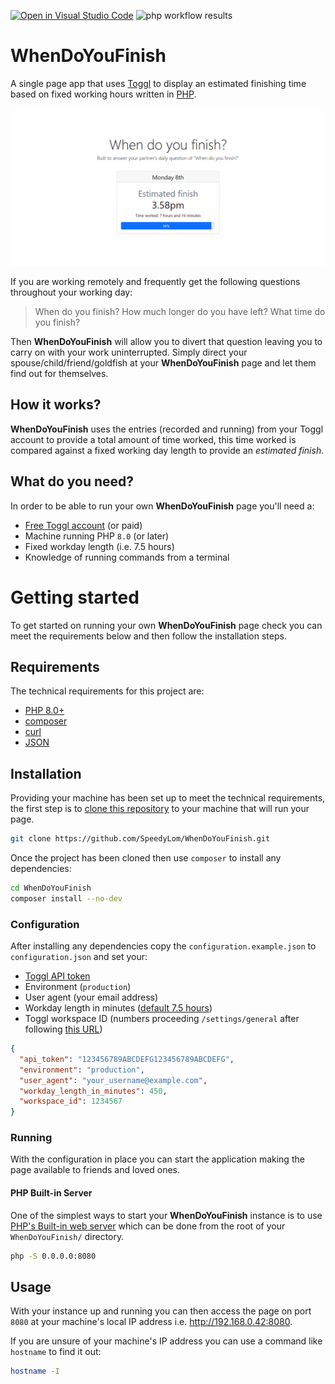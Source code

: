 [![Open in Visual Studio Code](https://open.vscode.dev/badges/open-in-vscode.svg)](https://open.vscode.dev/SpeedyLom/WhenDoYouFinish) ![php workflow results](https://github.com/SpeedyLom/WhenDoYouFinish/actions/workflows/php.yml/badge.svg)

# WhenDoYouFinish

A single page app that uses [Toggl](https://toggl.com) to display an estimated finishing time based on fixed working
hours written in [PHP](https://php.net).

![A large title "When do you finish?" followed by a panel with a grey heading and border displaying the day and date (Monday 8th). In the body of the panel an estimated finishing time (3.58pm) and the time worked in hours and minutes (7 hours and 16 minutes) below. At the bottom of the panel is a progress bar showing the amount of the day worked in a percentage (96%).](resources/WhenDoYouFinish_social.png "WhenDoYouFinish Screenshot")

If you are working remotely and frequently get the following questions throughout your working day:

> When do you finish?
> How much longer do you have left?
> What time do you finish?

Then **WhenDoYouFinish** will allow you to divert that question leaving you to carry on with your work uninterrupted.
Simply direct your spouse/child/friend/goldfish at your **WhenDoYouFinish** page and let them find out for themselves.

## How it works?

**WhenDoYouFinish** uses the entries (recorded and running) from your Toggl account to provide a total amount of time
worked, this time worked is compared against a fixed working day length to provide an _estimated finish_.

## What do you need?

In order to be able to run your own **WhenDoYouFinish** page you'll need a:

- [Free Toggl account](https://toggl.com/plan/pricing) (or paid)
- Machine running PHP `8.0` (or later)
- Fixed workday length (i.e. 7.5 hours)
- Knowledge of running commands from a terminal

# Getting started

To get started on running your own **WhenDoYouFinish** page check you can meet the requirements below and then follow
the installation steps.

## Requirements

The technical requirements for this project are:

* [PHP 8.0+](https://www.php.net/releases/8.0/en.php)
* [composer](https://getcomposer.org/)
* [curl](https://curl.se/)
* [JSON](http://www.json.org/json-en.html)

## Installation

Providing your machine has been set up to meet the technical requirements, the first step is
to [clone this repository](https://docs.github.com/en/get-started/getting-started-with-git/about-remote-repositories#choosing-a-url-for-your-remote-repository)
to your machine that will run your page.

```bash
git clone https://github.com/SpeedyLom/WhenDoYouFinish.git
```

Once the project has been cloned then use `composer` to install any dependencies:

```bash
cd WhenDoYouFinish
composer install --no-dev
```

### Configuration

After installing any dependencies copy the `configuration.example.json`
to `configuration.json`
and set your:

* [Toggl API token](https://support.toggl.com/en/articles/3116844-where-is-my-api-key-located)
* Environment (`production`)
* User agent (your email address)
* Workday length in minutes ([default 7.5 hours](https://duckduckgo.com/?q=450+minutes+to+hours&t=ffab&ia=answer))
* Toggl workspace ID (numbers proceeding `/settings/general` after
  following [this URL](https://track.toggl.com/settings/))

```json
{
  "api_token": "123456789ABCDEFG123456789ABCDEFG",
  "environment": "production",
  "user_agent": "your_username@example.com",
  "workday_length_in_minutes": 450,
  "workspace_id": 1234567
}
```

### Running

With the configuration in place you can start the application making the page available to friends and loved ones.

#### PHP Built-in Server

One of the simplest ways to start your **WhenDoYouFinish** instance is to
use [PHP's Built-in web server](https://www.php.net/manual/en/features.commandline.webserver.php) which can be done from
the root of your `WhenDoYouFinish/` directory.

```bash
php -S 0.0.0.0:8080
```

## Usage

With your instance up and running you can then access the page on port `8080` at your machine's local IP address
i.e. http://192.168.0.42:8080.

If you are unsure of your machine's IP address you can use a command like `hostname` to find it out:

```bash
hostname -I
```
